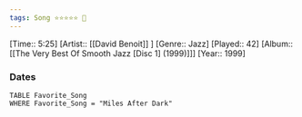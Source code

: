 ```yaml
---
tags: Song ⭐⭐⭐⭐⭐ 💛
---
```

[Time:: 5:25]
[Artist:: [[David Benoit]] ]
[Genre:: Jazz]
[Played:: 42]
[Album:: [[The Very Best Of Smooth Jazz [Disc 1] (1999)]]]
[Year:: 1999]
### Dates
````dataview
TABLE Favorite_Song
WHERE Favorite_Song = "Miles After Dark"
````